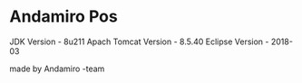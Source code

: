 # Andamiro Pos

JDK Version - 8u211
Apach Tomcat Version - 8.5.40
Eclipse Version - 2018-03

made by Andamiro -team
